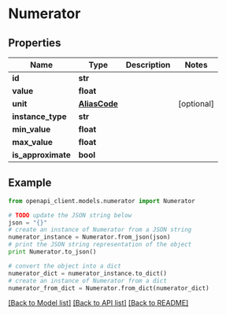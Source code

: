 # Numerator


## Properties
Name | Type | Description | Notes
------------ | ------------- | ------------- | -------------
**id** | **str** |  | 
**value** | **float** |  | 
**unit** | [**AliasCode**](AliasCode.md) |  | [optional] 
**instance_type** | **str** |  | 
**min_value** | **float** |  | 
**max_value** | **float** |  | 
**is_approximate** | **bool** |  | 

## Example

```python
from openapi_client.models.numerator import Numerator

# TODO update the JSON string below
json = "{}"
# create an instance of Numerator from a JSON string
numerator_instance = Numerator.from_json(json)
# print the JSON string representation of the object
print Numerator.to_json()

# convert the object into a dict
numerator_dict = numerator_instance.to_dict()
# create an instance of Numerator from a dict
numerator_from_dict = Numerator.from_dict(numerator_dict)
```
[[Back to Model list]](../README.md#documentation-for-models) [[Back to API list]](../README.md#documentation-for-api-endpoints) [[Back to README]](../README.md)



